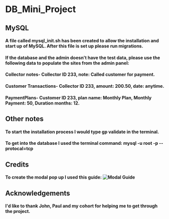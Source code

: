 # DB_Mini_Project
## MySQL
#### A file called mysql_init.sh has been created to allow the installation and start up of MySQL. After this file is set up please run migrations.

#### If the database and the admin doesn't have the test data, please use the following data to populate the sites from the admin panel:
#### Collector notes- Collector ID 233, note: Called customer for payment.
#### Customer Transactions- Collector ID 233, amount: 200.50, date: anytime.
#### PaymentPlans- Customer ID 233, plan name: Monthly Plan, Monthly Payment: 50, Duration months: 12.

## Other notes
#### To start the installation process I would type gp validate in the terminal.
#### To get into the database I used the terminal command: mysql -u root -p --protocal=tcp

## Credits
#### To create the modal pop up I used this guide: ![Modal Guide](https://www.w3schools.com/howto/howto_css_modals.asp)

## Acknowledgements
#### I'd like to thank John, Paul and my cohort for helping me to get through the project.
